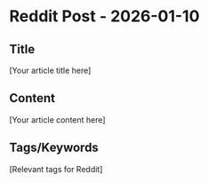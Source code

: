 # Reddit Post - 2026-01-10

## Title
[Your article title here]

## Content
[Your article content here]

## Tags/Keywords
[Relevant tags for Reddit]
